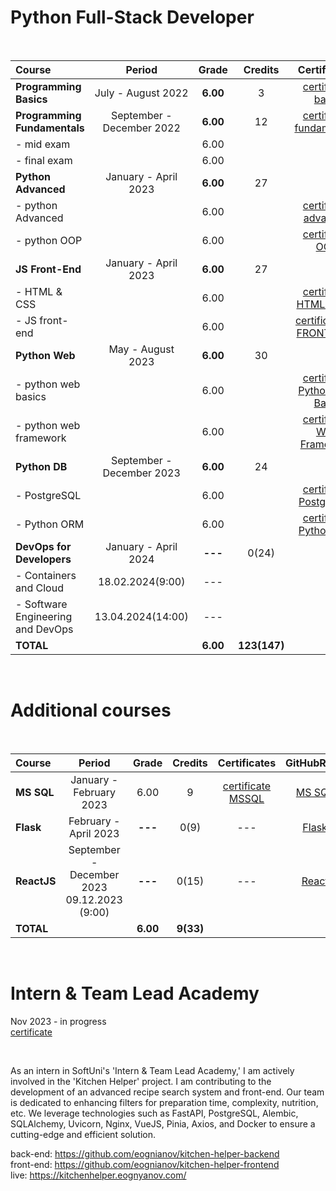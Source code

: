 # Python Full-Stack Developer

<br>

| Course                               |          Period           |  Grade   |   Credits    |          Certificates          |   GitHubRepo    |
|:-------------------------------------|:-------------------------:|:--------:|:------------:|:------------------------------:|:---------------:|
| **Programming Basics**               |    July - August 2022     | **6.00** |      3       |      [certificate basic]       |     [basic]     |
| **Programming Fundamentals**         | September - December 2022 | **6.00** |      12      |   [certificate fundamentals]   | [fundamentals]  |
| - mid exam                           |                           |   6.00   |              |                                |                 |
| - final exam                         |                           |   6.00   |              |                                |                 |
| **Python Advanced**                  |   January - April 2023    | **6.00** |      27      |                                |                 |
| - python Advanced                    |                           |   6.00   |              |     [certificate advanced]     |   [advanced]    |
| - python OOP                         |                           |   6.00   |              |       [certificate OOP]        |      [OOP]      |
| **JS Front-End**                     |   January - April 2023    | **6.00** |      27      |                                |                 |
| - HTML & CSS                         |                           |   6.00   |              |    [certificate HTML & CSS]    |  [HTML & CSS]   |
| - JS front-end                       |                           |   6.00   |              |   [certificate JS FRONT-END]   |  [JS Font-End]  |
| **Python Web**                       |     May - August 2023     | **6.00** |      30      |                                |                 |
| - python web basics                  |                           |   6.00   |              | [certificate Python Web Basic] |   [web basic]   |
| - python web framework               |                           |   6.00   |              |  [certificate Web Framework]   | [final project] |
| **Python DB**                        | September - December 2023 | **6.00** |      24      |                                |                 |
| - PostgreSQL                         |                           |   6.00   |              |    [certificate PostgreSQL]    |  [PostgreSQL]   |
| - Python ORM                         |                           |   6.00   |              |    [certificate PythonORM]     |   [PythonORM]   |
| **DevOps for Developers**            |   January - April 2024    | **---**  |    0(24)     |                                |                 |
| - Containers and Cloud               |     18.02.2024(9:00)      |   ---    |              |                                |                 |
| - Software Engineering and DevOps    |     13.04.2024(14:00)     |   ---    |              |                                |                 |
| **TOTAL**                            |                           | **6.00** | **123(147)** |                                |                 |

[basic]:https://github.com/VelinIliev/python-basic-softuni

[fundamentals]: https://github.com/VelinIliev/python-fundamentals-softuni

[advanced]: https://github.com/VelinIliev/python-advanced-softuni

[OOP]: https://github.com/VelinIliev/python_oop_softuni

[HTML & CSS]:https://github.com/VelinIliev/html-and-css-softuni

[web basic]: https://github.com/VelinIliev/python_web_basics

[JS Font-End]: https://github.com/VelinIliev/js-front-end-softuni

[web framework]: https://github.com/VelinIliev/python_web_framework

[certificate basic]:https://softuni.bg/certificates/details/140540/cdc98c99

[certificate fundamentals]: https://softuni.bg/certificates/details/148794/32086962

[certificate advanced]: https://softuni.bg/certificates/details/159314/afb9a3d3

[certificate HTML & CSS]: https://softuni.bg/certificates/details/162904/6154e496

[certificate OOP]: https://softuni.bg/certificates/details/168162/acb3f086

[certificate JS FRONT-END]: https://softuni.bg/certificates/details/170672/ad7e8ffb

[certificate Python Web Basic]: https://softuni.bg/certificates/details/177840/0f00f69b

[certificate Web Framework]:https://softuni.bg/certificates/details/182369/e4bb5d6e

[final project]:https://github.com/VelinIliev/CTRS-project

[PostgreSQL]: https://github.com/VelinIliev/PostgreSQL

[certificate PostgreSQL]: https://softuni.bg/certificates/details/186015/5edba1e2

[PythonORM]: https://github.com/VelinIliev/PythonORM

[certificate PythonORM]: https://softuni.bg/certificates/details/193809/7a314e6e

<br>

# Additional courses

<br>

| Course      |                              Period                              |  Grade   |  Credits  |    Certificates     | GitHubRepo |
|:------------|:----------------------------------------------------------------:|:--------:|:---------:|:-------------------:|:----------:|
| **MS SQL**  |                     January - February 2023                      |   6.00   |     9     | [certificate MSSQL] |  [MS SQL]  |
| **Flask**   |                      February - April 2023                       | **---**  |   0(9)    |         ---         |  [Flask]   |
| **ReactJS** |         September - December 2023<br> 09.12.2023 (9:00)          | **---**  |   0(15)   |         ---         |  [React]   |
| **TOTAL**   |                                                                  | **6.00** | **9(33)** |                     |            |

[MS SQL]: https://github.com/VelinIliev/mssql-softuni

[certificate MSSQL]: https://softuni.bg/certificates/details/157955/30bb58a2

[Flask]: https://github.com/VelinIliev/Web-Applications-with-Flask---SoftUni

[React]: https://github.com/VelinIliev/ReactJS

<br>

# Intern & Team Lead Academy

Nov 2023 - in progress <br>
[certificate]

[certificate]: https://github.com/VelinIliev/SoftUni-Python-Full-Stack-Developer-progress/tree/main/certificates/Certificate-Student-Intern-Velin-Iliev.pdf
<br>

As an intern in SoftUni's 'Intern & Team Lead Academy,' I am actively
involved in the 'Kitchen Helper' project. I am contributing to the development
of an advanced recipe search system and front-end. Our team is
dedicated to enhancing filters for preparation time, complexity, nutrition,
etc. We leverage technologies such as FastAPI, PostgreSQL, Alembic,
SQLAlchemy, Uvicorn, Nginx, VueJS, Pinia, Axios, and Docker to
ensure a cutting-edge and efficient solution.

back-end: https://github.com/eognianov/kitchen-helper-backend <br>
front-end: https://github.com/eognianov/kitchen-helper-frontend <br>
live: https://kitchenhelper.eognyanov.com/

